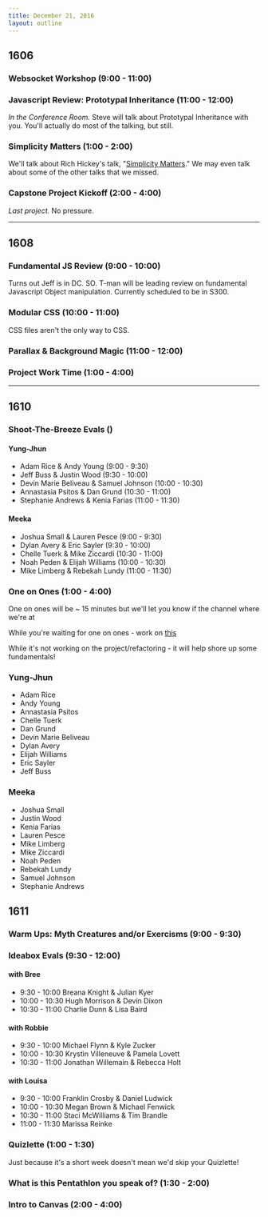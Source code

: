 ```yaml
---
title: December 21, 2016
layout: outline
---
```


## 1606

### Websocket Workshop (9:00 - 11:00)

### Javascript Review: Prototypal Inheritance  (11:00 - 12:00)

*In the Conference Room.* Steve will talk about Prototypal Inheritance with you. You'll actually do most of the talking, but still.

### Simplicity Matters (1:00 - 2:00)

We'll talk about Rich Hickey's talk, "[Simplicity Matters](https://www.youtube.com/watch?v=rI8tNMsozo0)." We may even talk about some of the other talks that we missed.

### Capstone Project Kickoff (2:00 - 4:00)

_Last project._ No pressure.

***

## 1608

### Fundamental JS Review (9:00 - 10:00)
Turns out Jeff is in DC. SO. T-man will be leading review on fundamental Javascript Object manipulation. Currently scheduled to be in S300.

### Modular CSS (10:00 - 11:00)
CSS files aren't the only way to CSS.

### Parallax & Background Magic (11:00 - 12:00)

### Project Work Time (1:00 - 4:00)

***

## 1610

### Shoot-The-Breeze Evals ()

#### Yung-Jhun

* Adam Rice & Andy Young (9:00 - 9:30)
* Jeff Buss & Justin Wood (9:30 - 10:00)
* Devin Marie Beliveau & Samuel Johnson (10:00 - 10:30)
* Annastasia Psitos & Dan Grund (10:30 - 11:00)
* Stephanie Andrews & Kenia Farias (11:00 - 11:30)

#### Meeka

* Joshua Small & Lauren Pesce (9:00 - 9:30)
* Dylan Avery & Eric Sayler (9:30 - 10:00)
* Chelle Tuerk & Mike Ziccardi (10:30 - 11:00)
* Noah Peden & Elijah Williams (10:00 - 10:30)
* Mike Limberg & Rebekah Lundy (11:00 - 11:30)

### One on Ones (1:00 - 4:00)

One on ones will be ~ 15 minutes but we'll let you know if the channel where we're at

While you're waiting for one on ones - work on [this](https://gist.github.com/rrgayhart/bb563aa874ee4d81efc565cec3fd779b)

While it's not working on the project/refactoring - it will help shore up some fundamentals!

### Yung-Jhun

   * Adam Rice
   * Andy Young
   * Annastasia Psitos
   * Chelle Tuerk
   * Dan Grund
   * Devin Marie Beliveau
   * Dylan Avery
   * Elijah Williams
   * Eric Sayler
   * Jeff Buss

### Meeka

   * Joshua Small
   * Justin Wood
   * Kenia Farias
   * Lauren Pesce
   * Mike Limberg
   * Mike Ziccardi
   * Noah Peden
   * Rebekah Lundy
   * Samuel Johnson
   * Stephanie Andrews

## 1611

### Warm Ups: Myth Creatures and/or Exercisms (9:00 - 9:30)

### Ideabox Evals (9:30 - 12:00)

#### with Bree

* 9:30 - 10:00 Breana Knight & Julian Kyer
* 10:00 - 10:30 Hugh Morrison & Devin Dixon
* 10:30 - 11:00 Charlie Dunn & Lisa Baird

#### with Robbie

* 9:30 - 10:00 Michael Flynn & Kyle Zucker
* 10:00 - 10:30 Krystin Villeneuve & Pamela Lovett
* 10:30 - 11:00 Jonathan Willemain & Rebecca Holt

#### with Louisa

* 9:30 - 10:00 Franklin Crosby & Daniel Ludwick
* 10:00 - 10:30 Megan Brown & Michael Fenwick
* 10:30 - 11:00 Staci McWilliams & Tim Brandle
* 11:00 - 11:30 Marissa Reinke

### Quizlette (1:00 - 1:30)

Just because it's a short week doesn't mean we'd skip your Quizlette!

### What is this Pentathlon you speak of? (1:30 - 2:00)

### Intro to Canvas (2:00 - 4:00)
